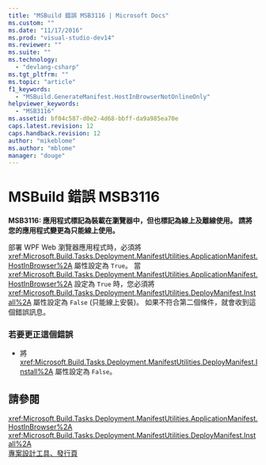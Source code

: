 ```yaml
---
title: "MSBuild 錯誤 MSB3116 | Microsoft Docs"
ms.custom: ""
ms.date: "11/17/2016"
ms.prod: "visual-studio-dev14"
ms.reviewer: ""
ms.suite: ""
ms.technology: 
  - "devlang-csharp"
ms.tgt_pltfrm: ""
ms.topic: "article"
f1_keywords: 
  - "MSBuild.GenerateManifest.HostInBrowserNotOnlineOnly"
helpviewer_keywords: 
  - "MSB3116"
ms.assetid: bf04c587-d0e2-4d68-bbff-da9a985ea70e
caps.latest.revision: 12
caps.handback.revision: 12
author: "mikeblome"
ms.author: "mblome"
manager: "douge"
---
```

# MSBuild 錯誤 MSB3116
**MSB3116: 應用程式標記為裝載在瀏覽器中，但也標記為線上及離線使用。  請將您的應用程式變更為只能線上使用。**  
  
 部署 WPF Web 瀏覽器應用程式時，必須將 <xref:Microsoft.Build.Tasks.Deployment.ManifestUtilities.ApplicationManifest.HostInBrowser%2A> 屬性設定為 `True`。  當 <xref:Microsoft.Build.Tasks.Deployment.ManifestUtilities.ApplicationManifest.HostInBrowser%2A> 設定為 `True` 時，您必須將 <xref:Microsoft.Build.Tasks.Deployment.ManifestUtilities.DeployManifest.Install%2A> 屬性設定為 `False` \(只能線上安裝\)。  如果不符合第二個條件，就會收到這個錯誤訊息。  
  
### 若要更正這個錯誤  
  
-   將 <xref:Microsoft.Build.Tasks.Deployment.ManifestUtilities.DeployManifest.Install%2A> 屬性設定為 `False`。  
  
## 請參閱  
 <xref:Microsoft.Build.Tasks.Deployment.ManifestUtilities.ApplicationManifest.HostInBrowser%2A>   
 <xref:Microsoft.Build.Tasks.Deployment.ManifestUtilities.DeployManifest.Install%2A>   
 [專案設計工具、發行頁](../ide/reference/publish-page-project-designer.md)